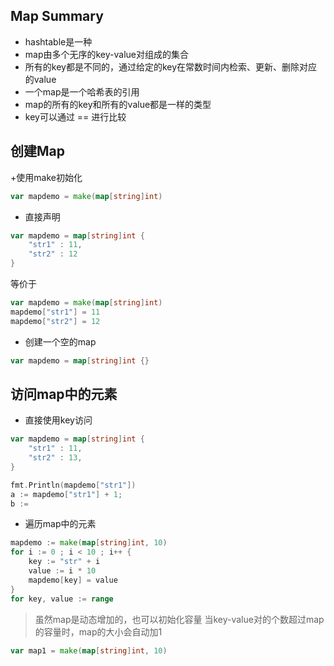 ## Map Summary
+ hashtable是一种
+ map由多个无序的key-value对组成的集合
+ 所有的key都是不同的，通过给定的key在常数时间内检索、更新、删除对应的value
+ 一个map是一个哈希表的引用
+ map的所有的key和所有的value都是一样的类型
+ key可以通过 == 进行比较
## 创建Map
+使用make初始化
```go
var mapdemo = make(map[string]int)
```
+ 直接声明
```go
var mapdemo = map[string]int {
    "str1" : 11,
    "str2" : 12
}
```
等价于
```go
var mapdemo = make(map[string]int)
mapdemo["str1"] = 11
mapdemo["str2"] = 12
```
+ 创建一个空的map

```go
var mapdemo = map[string]int {}
```

## 访问map中的元素
+ 直接使用key访问

```go
var mapdemo = map[string]int {
    "str1" : 11,
    "str2" : 13,
}

fmt.Println(mapdemo["str1"])
a := mapdemo["str1"] + 1;
b := 
```

+ 遍历map中的元素

```go
mapdemo := make(map[string]int, 10)
for i := 0 ; i < 10 ; i++ {
    key := "str" + i
    value := i * 10 
    mapdemo[key] = value
}
for key, value := range 
```
>虽然map是动态增加的，也可以初始化容量
>当key-value对的个数超过map的容量时，map的大小会自动加1

```go
var map1 = make(map[string]int, 10)
```